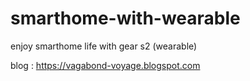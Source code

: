 # smarthome-with-wearable
enjoy smarthome life with gear s2 (wearable)

blog : https://vagabond-voyage.blogspot.com
